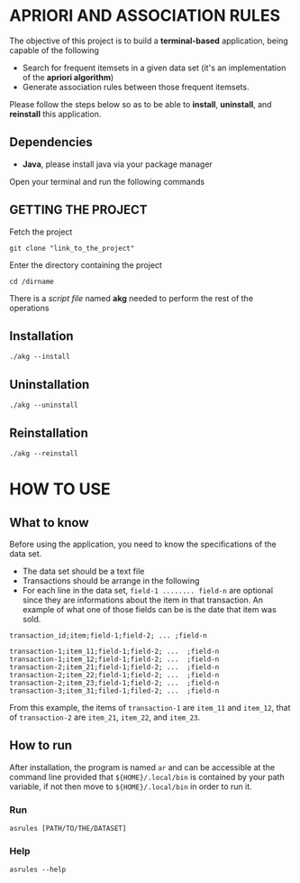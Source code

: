 # APRIORI AND ASSOCIATION RULES

The objective of this project is to build a **terminal-based** application, being capable of the following

* Search for frequent itemsets in a given data set (it's an implementation of the **apriori algorithm**)
* Generate association rules between those frequent itemsets.

Please follow the steps below so as to be able to **install**, **uninstall**, and **reinstall** this application.

## Dependencies

* **Java**, please install java via your package manager

Open your terminal and run the following commands

## GETTING THE PROJECT

Fetch the project
```shell
git clone "link_to_the_project"
```
Enter the directory containing the project
```shell
cd /dirname
```
There is a *script file* named **akg** needed to perform the rest of the operations

## Installation
```shell
./akg --install
```
## Uninstallation
```shell
./akg --uninstall
```
## Reinstallation
```shell
./akg --reinstall
```

# HOW TO USE

## What to know

Before using the application, you need to know the specifications of the data set.

* The data set should be a text file
* Transactions should be arrange in the following
* For each line in the data set, ```field-1 ........ field-n``` are optional since they are
informations about the item in that transaction. An example of what one of those fields can be 
is the date that item was sold.

```
transaction_id;item;field-1;field-2; ... ;field-n

transaction-1;item_11;field-1;field-2; ...  ;field-n
transaction-1;item_12;field-1;field-2; ...  ;field-n
transaction-2;item_21;field-1;field-2; ...  ;field-n
transaction-2;item_22;field-1;field-2; ...  ;field-n
transaction-2;item_23;field-1;field-2; ...  ;field-n
transaction-3;item_31;filed-1;filed-2; ...  ;field-n
```
From this example, the items of ```transaction-1``` are ```item_11``` and ```item_12```, that of
```transaction-2``` are ```item_21```, ```item_22```, and ```item_23```.

## How to run

After installation, the program is named `ar` and can be accessible at the command line 
provided that ```${HOME}/.local/bin``` is contained by your path variable, if not then 
move to ```${HOME}/.local/bin``` in order to run it.

### Run
```shell
asrules [PATH/TO/THE/DATASET]
```

### Help
```shell
asrules --help
```

















